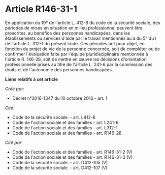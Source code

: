 # Article R146-31-1

En application du 19° de l'article L. 412-8 du code de la sécurité sociale, des périodes de mises en situation en milieu
professionnel peuvent être prescrites, au bénéfice des personnes handicapées, dans les établissements ou services d'aide par
le travail mentionnés au a du 5° du I de l'article L. 312-1 du présent code. Ces périodes ont pour objet, en fonction du
projet de vie de la personne concernée, soit de compléter ou de confirmer l'évaluation faite par l'équipe pluridisciplinaire
mentionnée à l'article R. 146-28, soit de mettre en œuvre les décisions d'orientation professionnelle prises au titre de
l'article L. 241-6 par la commission des droits et de l'autonomie des personnes handicapées.

**Liens relatifs à cet article**

_Créé par_:

  - Décret n°2016-1347 du 10 octobre 2016 - art. 1

_Cite_:

  - Code de la sécurité sociale. - art. L412-8
  - Code de l'action sociale et des familles - art. L241-6
  - Code de l'action sociale et des familles - art. L312-1
  - Code de l'action sociale et des familles - art. R146-28

_Cité par_:

  - Code de l'action sociale et des familles - art. R146-31-2 (V)
  - Code de l'action sociale et des familles - art. R146-31-3 (V)
  - Code de la sécurité sociale. - art. D412-105 (V)
  - Code de la sécurité sociale. - art. D412-107 (V)
